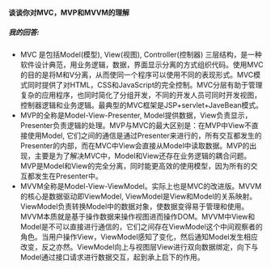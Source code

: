 #### 谈谈你对MVC，MVP和MVVM的理解

##### 我的回答:

- MVC 是包括Model(模型), View(视图), Controller(控制器) 三层结构，是一种软件设计典范，用业务逻辑，数据，界面显示分离的方式组织代码。使用MVC的目的是将M和V分离，从而使同一个程序可以使用不同的表现形式。MVC模式同时提供了对HTML，CSS和JavaScript的完全控制。MVC分层有助于管理复杂的应用程序，也同时简化了分组开发，不同的开发人员可同时开发视图，控制器逻辑和业务逻辑。最典型的MVC框架是JSP+servlet+JaveBean模式。
- MVP的全称是Model-View-Presenter, Model提供数据，View负责显示，Presenter负责逻辑的处理。MVP与MVC的最大区别是：在MVP中View不直接使用Model, 它们之间的通信是通过Presenter来进行的，所有交互都发生的Presenter的内部，而在MVC中View会直接从Model中读取数据。MVP的出现，主要是为了解决MVC中，Model和View还存在业务逻辑的耦合问题。MVP是Model和View的完全分离，同时能更高效的使用模型，因为所有的交互都发生在Presenter中。
- MVVM全称是Model-View-ViewModel。实际上也是MVC的改进版。MVVM的核心是数据驱动即ViewModel, ViewModel是View和Model的关系映射。ViewModel负责转换Model中的数据对象，使数据变得易于管理和使用。MVVM本质就是基于操作数据来操作视图进而操作DOM。MVVM中View和Model是不可以直接进行通信的，它们之间存在ViewModel这个中间观察者的角色。当用户操作View，ViewModel感知了变化，然后通知Model发生相应改变，反之亦然。ViewModel向上与视图层View进行双向数据绑定，向下与Model通过接口请求进行数据交互，起到承上启下的作用。